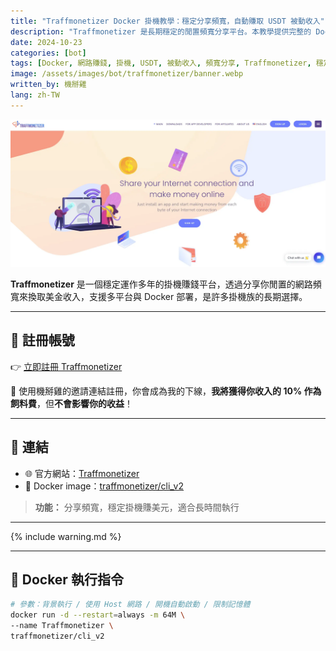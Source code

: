 ```yaml
---
title: "Traffmonetizer Docker 掛機教學：穩定分享頻寬，自動賺取 USDT 被動收入"
description: "Traffmonetizer 是長期穩定的閒置頻寬分享平台。本教學提供完整的 Docker 掛機指令，教你如何快速部署節點，全自動賺取 USDT/美金被動收入。了解註冊流程與設置步驟，輕鬆將閒置網路轉換為穩定收益。"
date: 2024-10-23
categories: [bot]
tags: [Docker, 網路賺錢, 掛機, USDT, 被動收入, 頻寬分享, Traffmonetizer, 穩定收益]
image: /assets/images/bot/traffmonetizer/banner.webp
written_by: 機掰雞
lang: zh-TW
---
```


![Traffmonetizer 封面圖](/assets/images/bot/traffmonetizer/banner.webp)

**Traffmonetizer** 是一個穩定運作多年的掛機賺錢平台，透過分享你閒置的網路頻寬來換取美金收入，支援多平台與 Docker 部署，是許多掛機族的長期選擇。

---

## 📝 註冊帳號

👉 [立即註冊 Traffmonetizer](https://traffmonetizer.com/?aff=2656)

🎉 使用機掰雞的邀請連結註冊，你會成為我的下線，**我將獲得你收入的 10% 作為飼料費**，但**不會影響你的收益**！

---

## 🔗 連結

- 🌐 官方網站：[Traffmonetizer](https://traffmonetizer.com)
- 🐳 Docker image：[traffmonetizer/cli_v2](https://hub.docker.com/r/traffmonetizer/cli_v2)
> **功能：** 分享頻寬，穩定掛機賺美元，適合長時間執行

---

{% include warning.md %}

---

## 🐳 Docker 執行指令

```bash
# 參數：背景執行 / 使用 Host 網路 / 開機自動啟動 / 限制記憶體
docker run -d --restart=always -m 64M \
--name Traffmonetizer \
traffmonetizer/cli_v2
```
